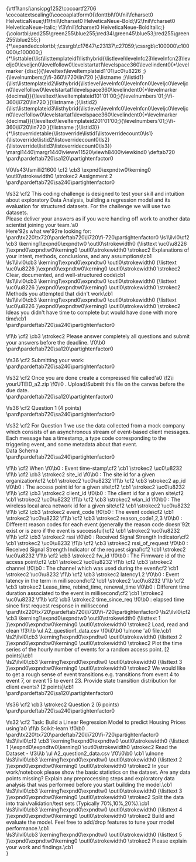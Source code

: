 {\rtf1\ansi\ansicpg1252\cocoartf2706
\cocoatextscaling0\cocoaplatform0{\fonttbl\f0\fnil\fcharset0 HelveticaNeue;\f1\fnil\fcharset0 HelveticaNeue-Bold;\f2\fnil\fcharset0 HelveticaNeue-Italic;
\f3\fnil\fcharset0 HelveticaNeue-BoldItalic;}
{\colortbl;\red255\green255\blue255;\red34\green45\blue53;\red255\green255\blue255;}
{\*\expandedcolortbl;;\cssrgb\c17647\c23137\c27059;\cssrgb\c100000\c100000\c100000;}
{\*\listtable{\list\listtemplateid1\listhybrid{\listlevel\levelnfc23\levelnfcn23\leveljc0\leveljcn0\levelfollow0\levelstartat1\levelspace360\levelindent0{\*\levelmarker \{disc\}}{\leveltext\leveltemplateid1\'01\uc0\u8226 ;}{\levelnumbers;}\fi-360\li720\lin720 }{\listname ;}\listid1}
{\list\listtemplateid2\listhybrid{\listlevel\levelnfc0\levelnfcn0\leveljc0\leveljcn0\levelfollow0\levelstartat1\levelspace360\levelindent0{\*\levelmarker \{decimal\}}{\leveltext\leveltemplateid101\'01\'00;}{\levelnumbers\'01;}\fi-360\li720\lin720 }{\listname ;}\listid2}
{\list\listtemplateid3\listhybrid{\listlevel\levelnfc0\levelnfcn0\leveljc0\leveljcn0\levelfollow0\levelstartat1\levelspace360\levelindent0{\*\levelmarker \{decimal\}}{\leveltext\leveltemplateid201\'01\'00;}{\levelnumbers\'01;}\fi-360\li720\lin720 }{\listname ;}\listid3}}
{\*\listoverridetable{\listoverride\listid1\listoverridecount0\ls1}{\listoverride\listid2\listoverridecount0\ls2}{\listoverride\listid3\listoverridecount0\ls3}}
\margl1440\margr1440\vieww11520\viewh8400\viewkind0
\deftab720
\pard\pardeftab720\sa120\partightenfactor0

\f0\fs43\fsmilli21600 \cf2 \cb3 \expnd0\expndtw0\kerning0
\outl0\strokewidth0 \strokec2 Assignment 2\
\pard\pardeftab720\sa240\partightenfactor0

\fs32 \cf2 This coding challenge is designed to test your skill and intuition about exploratory Data Analysis, building a regression model and its evaluation for structured datasets. For the challenge we will use two datasets.\
Please deliver your answers as if you were handing off work to another data scientist joining your team.\'a0\
Here\'92s what we\'92re looking for:\
\pard\tx220\tx720\pardeftab720\li720\fi-720\partightenfactor0
\ls1\ilvl0\cf2 \cb3 \kerning1\expnd0\expndtw0 \outl0\strokewidth0 {\listtext	\uc0\u8226 	}\expnd0\expndtw0\kerning0
\outl0\strokewidth0 \strokec2 Explanations of your intent, methods, conclusions, and any assumptions\cb1 \
\ls1\ilvl0\cb3 \kerning1\expnd0\expndtw0 \outl0\strokewidth0 {\listtext	\uc0\u8226 	}\expnd0\expndtw0\kerning0
\outl0\strokewidth0 \strokec2 Clear, documented, and well-structured code\cb1 \
\ls1\ilvl0\cb3 \kerning1\expnd0\expndtw0 \outl0\strokewidth0 {\listtext	\uc0\u8226 	}\expnd0\expndtw0\kerning0
\outl0\strokewidth0 \strokec2 Methods you attempted that didn't work\cb1 \
\ls1\ilvl0\cb3 \kerning1\expnd0\expndtw0 \outl0\strokewidth0 {\listtext	\uc0\u8226 	}\expnd0\expndtw0\kerning0
\outl0\strokewidth0 \strokec2 Ideas you didn't have time to complete but would have done with more time\cb1 \
\pard\pardeftab720\sa240\partightenfactor0

\f1\b \cf2 \cb3 \strokec2 Please answer completely all questions and submit your answers before the deadline.
\f0\b0 \
\pard\pardeftab720\sa120\partightenfactor0

\fs36 \cf2 Submitting your work:\
\pard\pardeftab720\sa240\partightenfactor0

\fs32 \cf2 Once you are done create a compressed file called\'a0
\f2\i yourUTEID_a2.zip
\f0\i0 . Upload/Submit this file on the canvas before the due date.\
\pard\pardeftab720\sa120\partightenfactor0

\fs36 \cf2 Question 1 (4 points)\
\pard\pardeftab720\sa240\partightenfactor0

\fs32 \cf2 For Question 1 we use the data collected from a mock company which consists of an asynchronous stream of event-based client messages. Each message has a timestamp, a type code corresponding to the triggering event, and some metadata about that event.\
Data Schema\
\pard\pardeftab720\sa240\partightenfactor0

\f1\b \cf2 When
\f0\b0  : Event time-stamp\cf2 \cb1 \strokec2 \uc0\u8232 
\f1\b \cf2 \cb3 \strokec2 site_id
\f0\b0  : The site id for a given organization\cf2 \cb1 \strokec2 \uc0\u8232 
\f1\b \cf2 \cb3 \strokec2 ap_id
\f0\b0  : The access point id for a given site\cf2 \cb1 \strokec2 \uc0\u8232 
\f1\b \cf2 \cb3 \strokec2 client_id
\f0\b0  : The client id for a given site\cf2 \cb1 \strokec2 \uc0\u8232 
\f1\b \cf2 \cb3 \strokec2 wlan_id
\f0\b0  : The wireless local area network id for a given site\cf2 \cb1 \strokec2 \uc0\u8232 
\f1\b \cf2 \cb3 \strokec2 event_code
\f0\b0  : The event code\cf2 \cb1 \strokec2 \uc0\u8232 
\f1\b \cf2 \cb3 \strokec2 reason_code1,2,3
\f0\b0  : DIfferent reason codes for each event (generally the reason code doesn\'92t exist or is zero if the event is successful)\cf2 \cb1 \strokec2 \uc0\u8232 
\f1\b \cf2 \cb3 \strokec2 rssi
\f0\b0  : Received Signal Strength Indicator\cf2 \cb1 \strokec2 \uc0\u8232 
\f1\b \cf2 \cb3 \strokec2 rssi_of_request
\f0\b0  : Received Signal Strength Indicator of the request signal\cf2 \cb1 \strokec2 \uc0\u8232 
\f1\b \cf2 \cb3 \strokec2 fw_id
\f0\b0  : The Firmware id of the access point\cf2 \cb1 \strokec2 \uc0\u8232 
\f1\b \cf2 \cb3 \strokec2 channel
\f0\b0  : The channel which was used during the event\cf2 \cb1 \strokec2 \uc0\u8232 
\f1\b \cf2 \cb3 \strokec2 latency1.2
\f0\b0  : Event latency in the term in millisecond\cf2 \cb1 \strokec2 \uc0\u8232 
\f1\b \cf2 \cb3 \strokec2 Lease_time, rebind_time, renewal_time
\f0\b0  : Different time duration associated to the event in millisecond\cf2 \cb1 \strokec2 \uc0\u8232 
\f1\b \cf2 \cb3 \strokec2 time_since_req
\f0\b0  : elapsed time since first request response in millisecond\
\pard\tx220\tx720\pardeftab720\li720\fi-720\partightenfactor0
\ls2\ilvl0\cf2 \cb3 \kerning1\expnd0\expndtw0 \outl0\strokewidth0 {\listtext	1	}\expnd0\expndtw0\kerning0
\outl0\strokewidth0 \strokec2 Load, read and clean 
\f3\i\b \ul A2_question1_data.csv 
\f0\i0\b0 \ulnone \'a0 file.\cb1 \
\ls2\ilvl0\cb3 \kerning1\expnd0\expndtw0 \outl0\strokewidth0 {\listtext	2	}\expnd0\expndtw0\kerning0
\outl0\strokewidth0 \strokec2 Plot the time series of the hourly number of events for a random access point. [2 points]\cb1 \
\ls2\ilvl0\cb3 \kerning1\expnd0\expndtw0 \outl0\strokewidth0 {\listtext	3	}\expnd0\expndtw0\kerning0
\outl0\strokewidth0 \strokec2 We would like to get a rough sense of event transitions e.g. transitions from event 4 to event 7, or event 15 to event 23. Provide state transition distribution for client events? [2 points]\cb1 \
\pard\pardeftab720\sa120\partightenfactor0

\fs36 \cf2 \cb3 \strokec2 Question 2 (6 points)\
\pard\pardeftab720\sa240\partightenfactor0

\fs32 \cf2 Task: Build a Linear Regression Model to predict Housing Prices using\'a0
\f1\b Scikit-learn
\f0\b0 .\
\pard\tx220\tx720\pardeftab720\li720\fi-720\partightenfactor0
\ls3\ilvl0\cf2 \cb3 \kerning1\expnd0\expndtw0 \outl0\strokewidth0 {\listtext	1	}\expnd0\expndtw0\kerning0
\outl0\strokewidth0 \strokec2 Read the Dataset - 
\f3\i\b \ul A2_question2_data.csv
\f0\i0\b0 \cb1 \ulnone \
\ls3\ilvl0\cb3 \kerning1\expnd0\expndtw0 \outl0\strokewidth0 {\listtext	2	}\expnd0\expndtw0\kerning0
\outl0\strokewidth0 \strokec2 In your work/notebook please show the basic statistics on the dataset. Are any data points missing? Explain any preprocessing steps and exploratory data analysis that was performed before you start building the model.\cb1 \
\ls3\ilvl0\cb3 \kerning1\expnd0\expndtw0 \outl0\strokewidth0 {\listtext	3	}\expnd0\expndtw0\kerning0
\outl0\strokewidth0 \strokec2 Split the data into train/validation/test sets (Typically 70%,10%,20%).\cb1 \
\ls3\ilvl0\cb3 \kerning1\expnd0\expndtw0 \outl0\strokewidth0 {\listtext	4	}\expnd0\expndtw0\kerning0
\outl0\strokewidth0 \strokec2 Build and evaluate the model. Feel free to add/drop features to tune your model performance.\cb1 \
\ls3\ilvl0\cb3 \kerning1\expnd0\expndtw0 \outl0\strokewidth0 {\listtext	5	}\expnd0\expndtw0\kerning0
\outl0\strokewidth0 \strokec2 Please explain your work and findings.\cb1 \
}